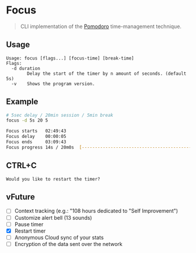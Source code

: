 # Focus
> CLI implementation of the [Pomodoro][wiki] time-management technique.

[wiki]: https://en.wikipedia.org/wiki/Pomodoro_Technique "Wiki: Pomodoro 
Technique"

## Usage
```
Usage: focus [flags...] [focus-time] [break-time]
Flags: 
  -d duration
        Delay the start of the timer by n amount of seconds. (default 5s)
  -v    Shows the program version.
```
## Example
```bash
# 5sec delay / 20min session / 5min break
focus -d 5s 20 5

Focus starts   02:49:43
Focus delay    00:00:05
Focus ends     03:09:43
Focus progress 14s / 20m0s  [--------------------------------------------------] (1%)
```
## CTRL+C
```
Would you like to restart the timer?
```

## vFuture
- [ ] Context tracking (e.g.: "108 hours dedicated to "Self Improvement")
- [ ] Customize alert bell (13 sounds)
- [ ] Pause timer
- [x] Restart timer
- [ ] Anonymous Cloud sync of your stats
- [ ] Encryption of the data sent over the network
